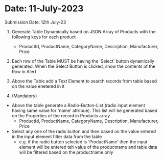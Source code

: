 

# Date: 11-July-2023
Submission Date: 12th July-23
1. Generate Table Dynamically based on JSON Array of Products with the following keys for each product
    - ProductId, ProductName, CategoryName, Description, Manufacturer, Price
2. Each row of the Table MUST be having the 'Select' button dynamically generated. When the Select Button is clicked, show the contents of the Row in Alert

3. Above the Table add a Text Element to search records from table based on the value enetered in it

4. (Mandatory)
- Above the table generate a Radio-Button-List (radio input element having same value for 'name' attribue). This list will be generated based on the Properties of the record in Products array
    - ProductId, ProductName, CategoryName, Description, Manufacturer, Price
- Select any one of the radio button and then based on the value entered in the input element filter data from the table 
    - e.g. if the radio button selected is 'ProductName' then the input element will be entered teh value of the productname and table data will be filtered based on the productname only   
